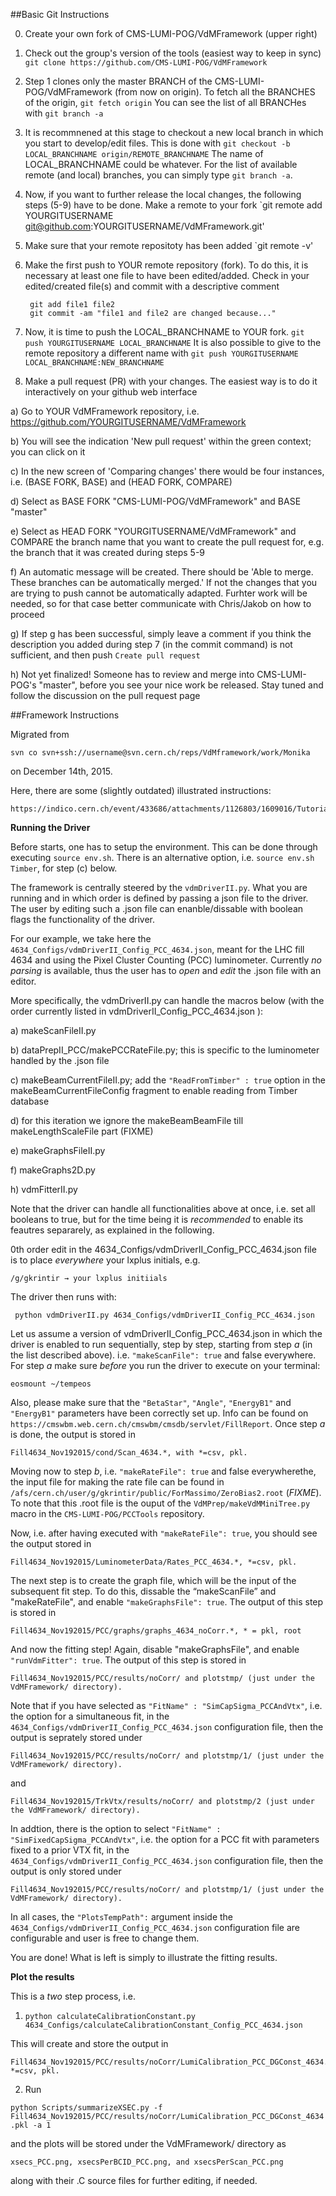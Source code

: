 ##Basic Git Instructions

0. Create your own fork of CMS-LUMI-POG/VdMFramework (upper right)  

1. Check out the group's version of the tools (easiest way to keep in sync)  
    `git clone https://github.com/CMS-LUMI-POG/VdMFramework`

2. Step 1 clones only the master BRANCH of the CMS-LUMI-POG/VdMFramework (from now on origin). To fetch all the BRANCHES of the origin, 
   `git fetch origin`
   You can see the list of all BRANCHes with
   `git branch -a`

3. It is recommnened at this stage to checkout a new local branch in which you start to develop/edit files. This is done with
   `git checkout -b LOCAL_BRANCHNAME origin/REMOTE_BRANCHNAME`
   The name of LOCAL_BRANCHNAME could be whatever. For the list of available remote (and local) branches, you can simply type `git branch -a`.

4. Now, if you want to further release the local changes, the following steps (5-9) have to be done. Make a remote to your fork 
   `git remote add YOURGITUSERNAME git@github.com:YOURGITUSERNAME/VdMFramework.git'

5. Make sure that your remote repositoty has been added
    `git remote -v'

6. Make the first push to YOUR remote repository (fork).  To do this, it is necessary at least one file to have been edited/added. Check in your edited/created file(s) and commit with a descriptive comment 
   ```
    git add file1 file2  
    git commit -am "file1 and file2 are changed because..." 
   ```	  
7. Now, it is time to push the LOCAL_BRANCHNAME to YOUR fork.
    `git push YOURGITUSERNAME LOCAL_BRANCHNAME`
    It is also possible to give to the remote repository a different name with
     `git push YOURGITUSERNAME LOCAL_BRANCHNAME:NEW_BRANCHNAME`

8. Make a pull request (PR) with your changes. The easiest way is to do it interactively on your github web interface
  
  a) Go to YOUR VdMFramework repository, i.e. https://github.com/YOURGITUSERNAME/VdMFramework
  
  b) You will see the indication 'New pull request' within the green context; you can click on it
  
  c) In the new screen of 'Comparing changes' there would be four instances, i.e. (BASE FORK, BASE) and (HEAD FORK, COMPARE)
  
  d) Select as BASE FORK "CMS-LUMI-POG/VdMFramework" and BASE "master"
  
  e) Select as HEAD FORK "YOURGITUSERNAME/VdMFramework" and COMPARE the branch name that you want to create the pull request for, e.g. the branch that it was created during steps 5-9
  
  f) An automatic message will be created. There should be 'Able to merge. These branches can be automatically merged.' If not the changes that you are trying to push cannot be automatically adapted. Furhter work will be needed, so for that case better communicate with Chris/Jakob on how to proceed
  
  g) If step g has been successful, simply leave a comment if you think the description you added during step 7 (in the commit command) is not sufficient, and then push 
  `Create pull request`
  
  h) Not yet finalized! Someone has to review and merge into CMS-LUMI-POG's "master", before you see your nice work be released. Stay tuned and follow the discussion on the pull request page



##Framework Instructions

Migrated from
 ```	 
svn co svn+ssh://username@svn.cern.ch/reps/VdMframework/work/Monika
 ```
on December 14th, 2015.

Here, there are some (slightly outdated) illustrated instructions:

```
https://indico.cern.ch/event/433686/attachments/1126803/1609016/Tutorial_VdM_July2015.pdf
```

****Running the Driver****

Before starts, one has to setup the environment. This can be done through executing `source env.sh`. There is an alternative option, i.e. `source env.sh Timber`, for step (c) below.

The framework is centrally steered by the `vdmDriverII.py`. What you are running and in which order is defined by passing a json file to the driver.  The user by editing such a .json file can enanble/dissable with boolean flags the functionality of the driver.

For our example, we take here the `4634_Configs/vdmDriverII_Config_PCC_4634.json`, meant for the LHC fill 4634 and using the Pixel Cluster Counting (PCC) luminometer. Currently *no parsing* is available, thus the user has to *open* and *edit* the .json file with an editor. 

More specifically, the  vdmDriverII.py can handle the macros below (with the order currently listed in vdmDriverII_Config_PCC_4634.json ):

a) makeScanFileII.py

b) dataPrepII_PCC/makePCCRateFile.py; this is specific to the luminometer handled by the .json file 

c) makeBeamCurrentFileII.py; add the `"ReadFromTimber" : true` option in the makeBeamCurrentFileConfig fragment to enable reading from Timber database

d) for this iteration we ignore the makeBeamBeamFile till makeLengthScaleFile part (FIXME)

e) makeGraphsFileII.py

f) makeGraphs2D.py 

h) vdmFitterII.py

Note that the driver can handle all functionalities above at once, i.e. set all booleans to true, but for the time being it is *recommended* to enable its feautres separarely, as explained in the following.

0th order edit in the  4634_Configs/vdmDriverII_Config_PCC_4634.json file is to place *everywhere* your lxplus initials, e.g.  

```
/g/gkrintir → your lxplus initiials

```

The driver then runs with: 

```
 python vdmDriverII.py 4634_Configs/vdmDriverII_Config_PCC_4634.json
```

Let us assume a version of vdmDriverII_Config_PCC_4634.json in which the driver is enabled to run sequentially, step by step, starting from step *a* (in the list described above). i.e. `"makeScanFile": true` and false everywhere. For step *a* make sure *before* you run the driver to execute on your terminal:

```
eosmount ~/tempeos
```

Also, please make sure that the `"BetaStar"`, `"Angle"`, `"EnergyB1"` and `"EnergyB1"` parameters have been correctly set up. Info can be found on `https://cmswbm.web.cern.ch/cmswbm/cmsdb/servlet/FillReport`. Once step *a* is done, the output is stored in 
```
Fill4634_Nov192015/cond/Scan_4634.*, with *=csv, pkl. 
```

Moving now to step *b*, i.e. `"makeRateFile": true` and false everywherethe, the input file for making the rate file can be found in `/afs/cern.ch/user/g/gkrintir/public/ForMassimo/ZeroBias2.root` (*FIXME*). To note that this .root file is the ouput of the `VdMPrep/makeVdMMiniTree.py` macro in the `CMS-LUMI-POG/PCCTools` repository.
 
Now, i.e. after having executed with `"makeRateFile": true`, you should see the output stored in  
```
Fill4634_Nov192015/LuminometerData/Rates_PCC_4634.*, *=csv, pkl. 
```

The next step is to create the graph file, which will be the input of the subsequent fit step. To do this, dissable the “makeScanFile” and "makeRateFile", and enable `"makeGraphsFile": true`. The output of this step is stored in 
```
Fill4634_Nov192015/PCC/graphs/graphs_4634_noCorr.*, * = pkl, root 
```

And now the fitting step! Again, disable "makeGraphsFile",  and enable `"runVdmFitter": true`. The output of this step is stored in 
```
Fill4634_Nov192015/PCC/results/noCorr/ and plotstmp/ (just under the VdMFramework/ directory).
```

Note that if you have selected as `"FitName" : "SimCapSigma_PCCAndVtx"`, i.e. the option for a simultaneous fit, in the `4634_Configs/vdmDriverII_Config_PCC_4634.json` configuration file, then the output is seprately stored under
```
Fill4634_Nov192015/PCC/results/noCorr/ and plotstmp/1/ (just under the VdMFramework/ directory).
```

and

```
Fill4634_Nov192015/TrkVtx/results/noCorr/ and plotstmp/2 (just under the VdMFramework/ directory).
```

In addtion, there is the option to select `"FitName" : "SimFixedCapSigma_PCCAndVtx"`, i.e. the option for a PCC fit with parameters fixed to a prior VTX fit, in the `4634_Configs/vdmDriverII_Config_PCC_4634.json` configuration file, then the output is only stored under
```
Fill4634_Nov192015/PCC/results/noCorr/ and plotstmp/1/ (just under the VdMFramework/ directory).
```

In all cases, the `"PlotsTempPath":` argument inside the `4634_Configs/vdmDriverII_Config_PCC_4634.json` configuration file are configurable and user is free to change them.


You are done! What is left is simply to illustrate the fitting results. 

****Plot the results****

This is a *two* step process, i.e. 

1) `python calculateCalibrationConstant.py 4634_Configs/calculateCalibrationConstant_Config_PCC_4634.json`

This will create and store the output in 
```
Fill4634_Nov192015/PCC/results/noCorr/LumiCalibration_PCC_DGConst_4634.*, *=csv, pkl. 
```

2) Run

`python Scripts/summarizeXSEC.py -f Fill4634_Nov192015/PCC/results/noCorr/LumiCalibration_PCC_DGConst_4634.pkl -a 1`

and the plots will be stored under the VdMFramework/ directory as 
```
xsecs_PCC.png, xsecsPerBCID_PCC.png, and xsecsPerScan_PCC.png
```
along with their .C source files for further editing, if needed.



